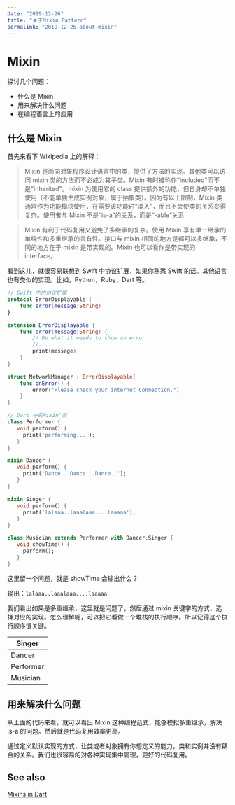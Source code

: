 ```yaml
---
date: "2019-12-26"
title: "关于Mixin Pattern"
permalink: "2019-12-26-about-mixin"
---
```


# Mixin

探讨几个问题：

- 什么是 Mixin
- 用来解决什么问题
- 在编程语言上的应用

## 什么是 Mixin

首先来看下 Wikipedia 上的解释：

> Mixin 是面向对象程序设计语言中的类，提供了方法的实现。其他类可以访问 mixin 类的方法而不必成为其子类。Mixin 有时被称作"included"而不是"inherited"。mixin 为使用它的 class 提供额外的功能，但自身却不单独使用（不能单独生成实例对象，属于抽象类）。因为有以上限制，Mixin 类通常作为功能模块使用，在需要该功能时“混入”，而且不会使类的关系变得复杂。使用者与 Mixin 不是“is-a”的关系，而是“-able”关系

> Mixin 有利于代码复用又避免了多继承的复杂。使用 Mixin 享有单一继承的单纯性和多重继承的共有性。接口与 mixin 相同的地方是都可以多继承，不同的地方在于 mixin 是带实现的。Mixin 也可以看作是带实现的 interface。

看到这儿，就很容易联想到 Swift 中协议扩展，如果你熟悉 Swift 的话。其他语言也有类似的实现。比如，Python，Ruby，Dart 等。

```swift
// Swift 中的协议扩展
protocol ErrorDisplayable {
    func error(message:String)
}

extension ErrorDisplayable {
    func error(message:String) {
        // Do what it needs to show an error
        //...
        print(message)
    }
}

struct NetworkManager : ErrorDisplayable{
    func onError() {
        error("Please check your internet Connection.")
    }
}
```

```Dart
// Dart 中的Mixin‘类’
class Performer {
   void perform() {
     print('performing...');
   }
}

mixin Dancer {
   void perform() {
     print('Dance...Dance...Dance..');
   }
}

mixin Singer {
   void perform() {
     print('lalaaa..laaalaaa....laaaaa');
   }
}

class Musician extends Performer with Dancer,Singer {
   void showTime() {
     perform();
   }
}
```

这里留一个问题，就是 showTime 会输出什么？

输出：`lalaaa..laaalaaa....laaaaa`

我们看出如果是多重继承，这里就是问题了，然后通过 mixin 关键字的方式，选择对应的实现。怎么理解呢，可以把它看做一个堆栈的执行顺序。所以记得这个执行顺序很关键。

| Singer    |
| --------- |
| Dancer    |
| Performer |
| Musician  |

## 用来解决什么问题

从上面的代码来看，就可以看出 Mixin 这种编程范式，能够模拟多重继承，解决 is-a 的问题。然后就是代码复用效率更高。

通过定义默认实现的方式，让类或者对象拥有你想定义的能力，类和实例并没有耦合的关系。我们也很容易的对各种实现集中管理，更好的代码复用。

## See also

[Mixins in Dart](https://medium.com/flutter-community/https-medium-com-shubhamhackzz-dart-for-flutter-mixins-in-dart-f8bb10a3d341)
